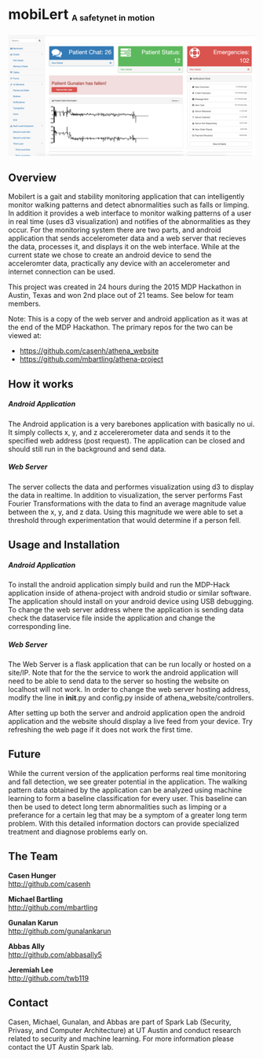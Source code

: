 <h1>mobiLert <sub><sup><sub>A safetynet in motion</sub></sup></sub> </h1> 

![mobiLert Dashboard](https://github.com/gunalankarun/mobilert/blob/master/dashboard.png)

## Overview

Mobilert is a gait and stability monitoring application that can intelligently monitor walking patterns and detect abnormalities such as falls or limping. In addition it provides a web interface to monitor walking patterns of a user in real time (uses d3 visualization) and notifies of the abnormalities as they occur. For the monitoring system there are two parts, and android application that sends accelerometer data and a web server that recieves the data, processes it, and displays it on the web interface. While at the current state we chose to create an android device to send the acceleromter data, practically any device with an accelerometer and internet connection can be used.

This project was created in 24 hours during the 2015 MDP Hackathon in Austin, Texas and won 2nd place out of 21 teams. See below for team members.

Note: This is a copy of the web server and android application as it was at the end of the MDP Hackathon. The primary repos for the two can be viewed at:
+ https://github.com/casenh/athena_website
+ https://github.com/mbartling/athena-project

## How it works
##### Android Application
The Android application is a very barebones application with basically no ui. It simply collects x, y, and z accelererometer data and sends it to the specified web address (post request). The application can be closed and should still run in the background and send data.

##### Web Server
The server collects the data and performes visualization using d3 to display the data in realtime. In addition to visualization, the server performs Fast Fourier Transformations with the data to find an average magnitude value between the x, y, and z data. Using this magnitude we were able to set a threshold through experimentation that would determine if a person fell.


## Usage and Installation
##### Android Application
To install the android application simply build and run the MDP-Hack application inside of athena-project with android studio or similar software. The application should install on your android device using USB debugging. To change the web server address where the application is sending data check the dataservice file inside the application and change the corresponding line.

##### Web Server
The Web Server is a flask application that can be run locally or hosted on a site/IP. Note that for the the service to work the android application will need to be able to send data to the server so hosting the website on localhost will not work. In order to change the web server hosting address, modify the line in __init__.py and config.py inside of athena_website/controllers.

After setting up both the server and android application open the android application and the website should display a live feed from your device. Try refreshing the web page if it does not work the first time.

## Future
While the current version of the application performs real time monitoring and fall detection, we see greater potential in the application. The walking pattern data obtained by the application can be analyzed using machine learning to form a baseline classification for every user. This baseline can then be used to detect long term abnormalities such as limping or a preferance for a certain leg that may be a symptom of a greater long term problem. With this detailed information doctors can provide specialized treatment and diagnose problems early on.

## The Team

**Casen Hunger** <br/>
http://github.com/casenh
 <br/>

**Michael Bartling** <br/>
http://github.com/mbartling
 <br/>

**Gunalan Karun** <br/>
http://github.com/gunalankarun
 <br/>

**Abbas Ally** <br/>
http://github.com/abbasally5
 <br/>

**Jeremiah Lee** <br/>
http://github.com/twb119
 <br/>

## Contact

Casen, Michael, Gunalan, and Abbas are part of Spark Lab (Security, Privasy, and Computer Architecture) at UT Austin and conduct research related to security and machine learning. For more information please contact the UT Austin Spark lab.
